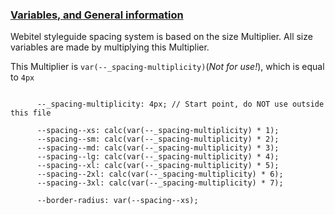 ### [Variables, and General information](#general)

Webitel styleguide spacing system is based on the size Multiplier.
All size variables are made by multiplying this Multiplier.

This Multiplier is <code>var(--_spacing-multiplicity)</code>(*Not for use!*), 
which is equal to <code>4px</code>

<pre class="language-css"><code>
      --_spacing-multiplicity: 4px; // Start point, do NOT use outside this file

      --spacing--xs: calc(var(--_spacing-multiplicity) * 1);
      --spacing--sm: calc(var(--_spacing-multiplicity) * 2);
      --spacing--md: calc(var(--_spacing-multiplicity) * 3);
      --spacing--lg: calc(var(--_spacing-multiplicity) * 4);
      --spacing--xl: calc(var(--_spacing-multiplicity) * 5);
      --spacing--2xl: calc(var(--_spacing-multiplicity) * 6);
      --spacing--3xl: calc(var(--_spacing-multiplicity) * 7);

      --border-radius: var(--spacing--xs);
</code></pre>

